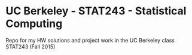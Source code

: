 # UC Berkeley - STAT243 - Statistical Computing
Repo for my HW solutions and project work in the UC Berkeley class STAT243 (Fall 2015)
